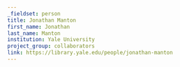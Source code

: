 ```yaml
---
_fieldset: person
title: Jonathan Manton
first_name: Jonathan
last_name: Manton
institution: Yale University
project_group: collaborators
link: https://library.yale.edu/people/jonathan-manton
---
```

